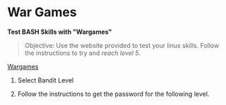# War Games

**Test BASH Skills with "Wargames"**


>  Objective: Use the website provided to test your linux skills. Follow the instructions to try and *reach level 5*.

[Wargames](https://overthewire.org/wargames/)


1. Select Bandit Level

2. Follow the instructions to get the password for the following level.

